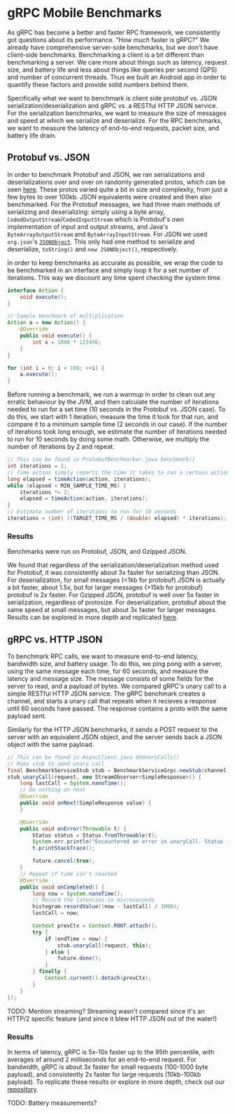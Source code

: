 gRPC Mobile Benchmarks
======================
As gRPC has become a better and faster RPC framework, we consistently got questions about its performance. "How _much_ faster is gRPC?" We already have comprehensive server-side benchmarks, but we don't have client-side benchmarks. Benchmarking a client is a bit different than benchmarking a server. We care more about things such as latency, request size, and battery life and less about things like queries per second (QPS) and number of concurrent threads. Thus we built an Android app in order to quantify these factors and provide solid numbers behind them. 

Specifically what we want to benchmark is client side protobuf vs. JSON serialization/deserialization and gRPC vs. a RESTful HTTP JSON service. For the serialization benchmarks, we want to measure the size of messages and speed at which we serialize and deserialize. For the RPC benchmarks, we want to measure the latency of end-to-end requests, packet size, and battery life drain. 

Protobuf vs. JSON
-----------------
In order to benchmark Protobuf and JSON, we ran serializations and deserializations over and over on randomly generated protos, which can be seen [here](/protolite_app/app/src/main/proto). These protos varied quite a bit in size and complexity, from just a few bytes to over 100kb. JSON equivalents were created and then also benchmarked. For the Protobuf messages, we had three main methods of serializing and deserializing: simply using a byte array, `CodedOutputStream`/`CodedInputStream` which is Protobuf's own implementation of input and output streams, and Java's `ByteArrayOutputStream` and `ByteArrayInputStream`. For JSON we used `org.json`'s [`JSONObject`](https://developer.android.com/reference/org/json/JSONObject.html). This only had one method to serialize and deserialize, `toString()` and `new JSONObject()`, respectively. 

In order to keep benchmarks as accurate as possible, we wrap the code to be benchmarked in an interface and simply loop it for a set number of iterations. This way we discount any time spent checking the system time.
```Java
interface Action {
    void execute();
}

// Sample benchmark of multiplication
Action a = new Action() {
    @Override
    public void execute() {
        int x = 1000 * 123456;
    }
}

for (int i = 0; i < 100; ++i) {
    a.execute();
}
```
Before running a benchmark, we run a warmup in order to clean out any erratic behaviour by the JVM, and then calculate the number of iterations needed to run for a set time (10 seconds in the Protobuf vs. JSON case). To do this, we start with 1 iteration, measure the time it took for that run, and compare it to a minimum sample time (2 seconds in our case). If the number of iterations took long enough, we estimate the number of iterations needed to run for 10 seconds by doing some math. Otherwise, we multiply the number of iterations by 2 and repeat.
```Java
// This can be found in ProtobufBenchmarker.java benchmark()
int iterations = 1;
// Time action simply reports the time it takes to run a certain action for that number of iterations
long elapsed = timeAction(action, iterations);
while (elapsed < MIN_SAMPLE_TIME_MS) {
    iterations *= 2;
    elapsed = timeAction(action, iterations);
}
// Estimate number of iterations to run for 10 seconds
iterations = (int) ((TARGET_TIME_MS / (double) elapsed) * iterations);
```

### Results
Benchmarks were run on Protobuf, JSON, and Gzipped JSON.

We found that regardless of the serialization/deserialization method used for Protobuf, it was consistently about 3x faster for serializing than JSON. For deserialization, for small messages (<1kb for protobuf) JSON is actually a bit faster, about 1.5x, but for larger messages (>15kb for protobuf) protobuf is 2x faster. For Gzipped JSON, protobuf is well over 5x faster in serialization, regardless of protosize. For deserialization, protobuf about the same speed at small messages, but about 3x faster for larger messages. Results can be explored in more depth and replicated [here](/github_readme).

gRPC vs. HTTP JSON
------------------
To benchmark RPC calls, we want to measure end-to-end latency, bandwidth size, and battery usage. To do this, we ping pong with a server, using the same message each time, for 60 seconds, and measure the latency and message size. The message consists of some fields for the server to read, and a payload of bytes. We compared gRPC's unary call to a simple RESTful HTTP JSON service. The gRPC benchmark creates a channel, and starts a unary call that repeats when it recieves a response until 60 seconds have passed. The response contains a proto with the same payload sent.

Similarly for the HTTP JSON benchmarks, it sends a POST request to the server with an equivalent JSON object, and the server sends back a JSON object with the same payload.
```Java
// This can be found in AsyncClient.java doUnaryCalls()
// Make stub to send unary call
final BenchmarkServiceStub stub = BenchmarkServiceGrpc.newStub(channel);
stub.unaryCall(request, new StreamObserver<SimpleResponse>() {
    long lastCall = System.nanoTime();
    // Do nothing on next
    @Override
    public void onNext(SimpleResponse value) {
    }

    @Override
    public void onError(Throwable t) {
        Status status = Status.fromThrowable(t);
        System.err.println("Encountered an error in unaryCall. Status is " + status);
        t.printStackTrace();

        future.cancel(true);
    }
    // Repeat if time isn't reached
    @Override
    public void onCompleted() {
        long now = System.nanoTime();
        // Record the latencies in microseconds
        histogram.recordValue((now - lastCall) / 1000);
        lastCall = now;

        Context prevCtx = Context.ROOT.attach();
        try {
            if (endTime > now) {
                stub.unaryCall(request, this);
            } else {
                future.done();
            }
        } finally {
            Context.current().detach(prevCtx);
        }
    }
});
```

TODO: Mention streaming?
Streaming wasn't compared since it's an HTTP/2 specific feature (and since it blew HTTP JSON out of the water!)

### Results
In terms of latency, gRPC is 5x-10x faster up to the 95th percentile, with averages of around 2 milliseconds for an end-to-end request. For bandwidth, gRPC is about 3x faster for small requests (100-1000 byte payload), and consistently 2x faster for large requests (10kb-100kb payload). To replicate these results or explore in more depth, check out our [repository]().

TODO: Battery measurements?